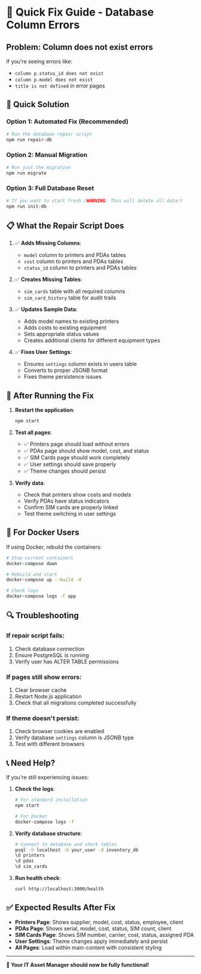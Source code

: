 # 🚨 Quick Fix Guide - Database Column Errors

## **Problem**: Column does not exist errors

If you're seeing errors like:
- `column p.status_id does not exist`
- `column p.model does not exist`
- `title is not defined` in error pages

## 🔧 **Quick Solution**

### **Option 1: Automated Fix (Recommended)**
```bash
# Run the database repair script
npm run repair-db
```

### **Option 2: Manual Migration**
```bash
# Run just the migration
npm run migrate
```

### **Option 3: Full Database Reset**
```bash
# If you want to start fresh (WARNING: This will delete all data!)
npm run init-db
```

## 📋 **What the Repair Script Does**

1. ✅ **Adds Missing Columns**:
   - `model` column to printers and PDAs tables
   - `cost` column to printers and PDAs tables  
   - `status_id` column to printers and PDAs tables

2. ✅ **Creates Missing Tables**:
   - `sim_cards` table with all required columns
   - `sim_card_history` table for audit trails

3. ✅ **Updates Sample Data**:
   - Adds model names to existing printers
   - Adds costs to existing equipment
   - Sets appropriate status values
   - Creates additional clients for different equipment types

4. ✅ **Fixes User Settings**:
   - Ensures `settings` column exists in users table
   - Converts to proper JSONB format
   - Fixes theme persistence issues

## 🎯 **After Running the Fix**

1. **Restart the application**:
   ```bash
   npm start
   ```

2. **Test all pages**:
   - ✅ Printers page should load without errors
   - ✅ PDAs page should show model, cost, and status
   - ✅ SIM Cards page should work completely
   - ✅ User settings should save properly
   - ✅ Theme changes should persist

3. **Verify data**:
   - Check that printers show costs and models
   - Verify PDAs have status indicators
   - Confirm SIM cards are properly linked
   - Test theme switching in user settings

## 🐳 **For Docker Users**

If using Docker, rebuild the containers:
```bash
# Stop current containers
docker-compose down

# Rebuild and start
docker-compose up --build -d

# Check logs
docker-compose logs -f app
```

## 🔍 **Troubleshooting**

### **If repair script fails**:
1. Check database connection
2. Ensure PostgreSQL is running
3. Verify user has ALTER TABLE permissions

### **If pages still show errors**:
1. Clear browser cache
2. Restart Node.js application
3. Check that all migrations completed successfully

### **If theme doesn't persist**:
1. Check browser cookies are enabled
2. Verify database `settings` column is JSONB type
3. Test with different browsers

## 📞 **Need Help?**

If you're still experiencing issues:

1. **Check the logs**:
   ```bash
   # For standard installation
   npm start
   
   # For Docker
   docker-compose logs -f
   ```

2. **Verify database structure**:
   ```bash
   # Connect to database and check tables
   psql -h localhost -U your_user -d inventory_db
   \d printers
   \d pdas
   \d sim_cards
   ```

3. **Run health check**:
   ```bash
   curl http://localhost:3000/health
   ```

## ✅ **Expected Results After Fix**

- **Printers Page**: Shows supplier, model, cost, status, employee, client
- **PDAs Page**: Shows serial, model, cost, status, SIM count, client
- **SIM Cards Page**: Shows SIM number, carrier, cost, status, assigned PDA
- **User Settings**: Theme changes apply immediately and persist
- **All Pages**: Load within main-content with consistent styling

---

**🎉 Your IT Asset Manager should now be fully functional!**